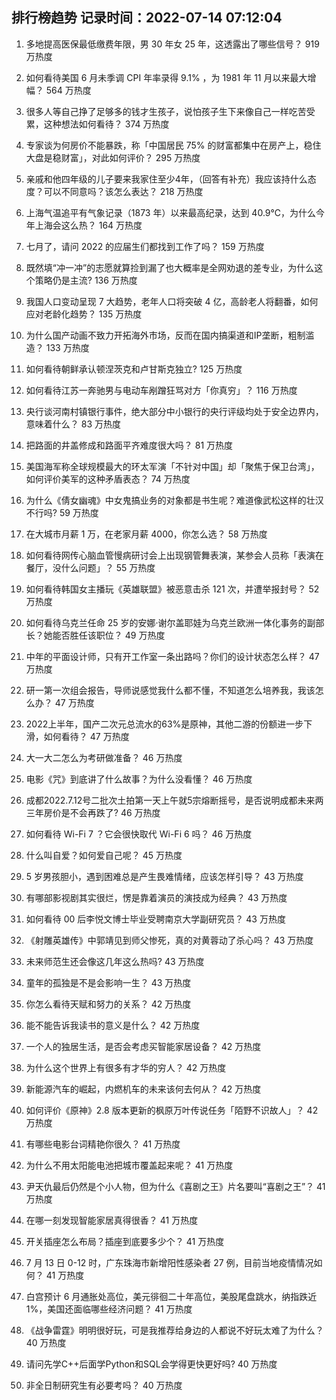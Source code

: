
## 排行榜趋势 记录时间：2022-07-14 07:12:04
  
  1. 多地提高医保最低缴费年限，男 30 年女 25 年，这透露出了哪些信号？ 919 万热度
    
  2. 如何看待美国 6 月未季调 CPI 年率录得 9.1% ，为 1981 年 11 月以来最大增幅？ 564 万热度
    
  3. 很多人等自己挣了足够多的钱才生孩子，说怕孩子生下来像自己一样吃苦受累，这种想法如何看待？ 374 万热度
    
  4. 专家谈为何房价不能暴跌，称「中国居民 75% 的财富都集中在房产上，稳住大盘是稳财富」，对此如何评价？ 295 万热度
    
  5. 亲戚和他四年级的儿子要来我家住至少4年，（回答有补充）我应该持什么态度？可以不同意吗？该怎么表达？ 218 万热度
    
  6. 上海气温追平有气象记录（1873 年）以来最高纪录，达到 40.9℃，为什么今年上海会这么热？ 164 万热度
    
  7. 七月了，请问 2022 的应届生们都找到工作了吗？ 159 万热度
    
  8. 既然填“冲一冲”的志愿就算捡到漏了也大概率是全网劝退的差专业，为什么这个策略仍是主流? 136 万热度
    
  9. 我国人口变动呈现 7 大趋势，老年人口将突破 4 亿，高龄老人将翻番，如何应对老龄化趋势？ 135 万热度
    
  10. 为什么国产动画不致力开拓海外市场，反而在国内搞渠道和IP垄断，粗制滥造？ 133 万热度
    
  11. 如何看待朝鲜承认顿涅茨克和卢甘斯克独立? 125 万热度
    
  12. 如何看待江苏一奔驰男与电动车剐蹭狂骂对方「你真穷」？ 116 万热度
    
  13. 央行谈河南村镇银行事件，绝大部分中小银行的央行评级均处于安全边界内，意味着什么？ 83 万热度
    
  14. 把路面的井盖修成和路面平齐难度很大吗？ 81 万热度
    
  15. 美国海军称全球规模最大的环太军演「不针对中国」却「聚焦于保卫台湾」，如何评价美军的这种矛盾表态？ 74 万热度
    
  16. 为什么《倩女幽魂》中女鬼搞业务的对象都是书生呢？难道像武松这样的壮汉不行吗? 59 万热度
    
  17. 在大城市月薪 1 万，在老家月薪 4000，你怎么选？ 58 万热度
    
  18. 如何看待网传心脑血管慢病研讨会上出现钢管舞表演，某参会人员称「表演在餐厅，没什么问题」？ 55 万热度
    
  19. 如何看待韩国女主播玩《英雄联盟》被恶意击杀 121 次，并遭举报封号？ 52 万热度
    
  20. 如何看待乌克兰任命 25 岁的安娜·谢尔盖耶娃为乌克兰欧洲一体化事务的副部长？她能否胜任该职位？ 49 万热度
    
  21. 中年的平面设计师，只有开工作室一条出路吗？你们的设计状态怎么样？ 47 万热度
    
  22. 研一第一次组会报告，导师说感觉我什么都不懂，不知道怎么培养我，我该怎么办？ 47 万热度
    
  23. 2022上半年，国产二次元总流水的63%是原神，其他二游的份额进一步下滑，如何看待？ 47 万热度
    
  24. 大一大二怎么为考研做准备？ 46 万热度
    
  25. 电影《咒》到底讲了什么故事？为什么没看懂？ 46 万热度
    
  26. 成都2022.7.12号二批次土拍第一天上午就5宗熔断摇号，是否说明成都未来两三年房价是不会再跌了? 46 万热度
    
  27. 如何看待 Wi-Fi 7 ？它会很快取代 Wi-Fi 6 吗？ 46 万热度
    
  28. 什么叫自爱？如何爱自己呢？ 45 万热度
    
  29. 5 岁男孩胆小，遇到困难总是产生畏难情绪，应该怎样引导？ 43 万热度
    
  30. 有哪部影视剧其实很烂，愣是靠着演员的演技成为经典？ 43 万热度
    
  31. 如何看待 00 后李悦文博士毕业受聘南京大学副研究员？ 43 万热度
    
  32. 《射雕英雄传》中郭靖见到师父惨死，真的对黄蓉动了杀心吗？ 43 万热度
    
  33. 未来师范生还会像这几年这么热吗? 43 万热度
    
  34. 童年的孤独是不是会影响一生？ 43 万热度
    
  35. 你怎么看待天赋和努力的关系？ 42 万热度
    
  36. 能不能告诉我读书的意义是什么？ 42 万热度
    
  37. 一个人的独居生活，是否会考虑买智能家居设备？ 42 万热度
    
  38. 为什么这个世界上有很多有才华的穷人？ 42 万热度
    
  39. 新能源汽车的崛起，内燃机车的未来该何去何从？ 42 万热度
    
  40. 如何评价《原神》2.8 版本更新的枫原万叶传说任务「陌野不识故人」？ 42 万热度
    
  41. 有哪些电影台词精艳你很久？ 41 万热度
    
  42. 为什么不用太阳能电池把城市覆盖起来呢？ 41 万热度
    
  43. 尹天仇最后仍然是个小人物，但为什么《喜剧之王》片名要叫“喜剧之王”？ 41 万热度
    
  44. 在哪一刻发现智能家居真得很香？ 41 万热度
    
  45. 开关插座怎么布局？插座到底要多少个？ 41 万热度
    
  46. 7 月 13 日 0-12 时，广东珠海市新增阳性感染者 27 例，目前当地疫情情况如何？ 41 万热度
    
  47. 白宫预计 6 月通胀处高位，美元徘徊二十年高位，美股尾盘跳水，纳指跌近 1%，美国还面临哪些经济问题？ 41 万热度
    
  48. 《战争雷霆》明明很好玩，可是我推荐给身边的人都说不好玩太难了为什么？ 40 万热度
    
  49. 请问先学C++后面学Python和SQL会学得更快更好吗? 40 万热度
    
  50. 非全日制研究生有必要考吗？ 40 万热度
    